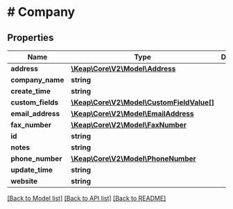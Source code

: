 # # Company

## Properties

Name | Type | Description | Notes
------------ | ------------- | ------------- | -------------
**address** | [**\Keap\Core\V2\Model\Address**](Address.md) |  | [optional]
**company_name** | **string** |  | [optional]
**create_time** | **string** |  | [optional]
**custom_fields** | [**\Keap\Core\V2\Model\CustomFieldValue[]**](CustomFieldValue.md) |  | [optional]
**email_address** | [**\Keap\Core\V2\Model\EmailAddress**](EmailAddress.md) |  | [optional]
**fax_number** | [**\Keap\Core\V2\Model\FaxNumber**](FaxNumber.md) |  | [optional]
**id** | **string** |  | [optional]
**notes** | **string** |  | [optional]
**phone_number** | [**\Keap\Core\V2\Model\PhoneNumber**](PhoneNumber.md) |  | [optional]
**update_time** | **string** |  | [optional]
**website** | **string** |  | [optional]

[[Back to Model list]](../../README.md#models) [[Back to API list]](../../README.md#endpoints) [[Back to README]](../../README.md)
